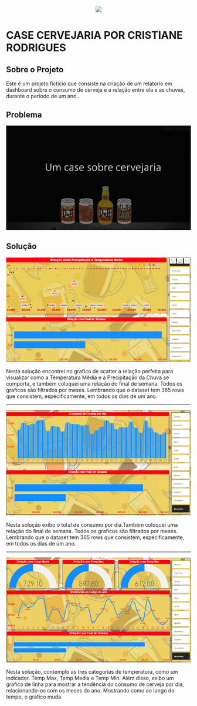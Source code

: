 <h1 align="center">
  <img src="https://img.shields.io/static/v1?label=CASE%20CERVEJARIA%20POR&message=CRISTIANE%20RODRIGUES&color=7159c1&style=flat-square&logo=ghost"/>
</h1>

# CASE CERVEJARIA POR CRISTIANE RODRIGUES

## Sobre o Projeto

Este é um projeto fictício que consiste na criação de um relatório em dashboard sobre o consumo de cerveja e a relação entre ela e as chuvas, durante o período de um ano..

## Problema

![Imagem](img/01.jpg)

## Solução

![slide1](result/slide1_preview.png)

<p> Nesta solução encontrei no grafico de scatter a relação perfeita para visualizar como a Temperatura Média e a Precipitação da Chuva se comporta, e também coloquei uma relação do final de semana. Todos os graficos são filtrados por meses. Lembrando que o dataset tem 365 rows que consistem, especificamente, em todos os dias de um ano. </p>

---

![slide2](result/slide2_preview.png)

<p> Nesta solução exibo o total de consumo por dia.Também coloquei uma relação do final de semana. Todos os graficos são filtrados por meses. Lembrando que o dataset tem 365 rows que consistem, especificamente, em todos os dias de um ano. </p>

---

![slide3](result/slide3.png)

<p> Nesta solução, contemplo as tres categorias de temperatura, como um indicador. Temp Max, Temp Media e Temp Min. Além disso, exibo um grafico de linha para mostrar a tendência do consumo de cerveja por dia, relacionando-os com os meses do ano. Mostrando como ao longo do tempo, o grafico muda. </p>